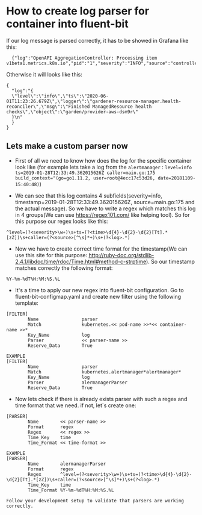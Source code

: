 # How to create log parser for container into fluent-bit

If our log message is parsed correctly, it has to be showed in Grafana like this:

```jsonc
  {"log":"OpenAPI AggregationController: Processing item v1beta1.metrics.k8s.io","pid":"1","severity":"INFO","source":"controller.go:107"}
```

Otherwise it will looks like this:

```jsonc
{
  "log":"{
  \"level\":\"info\",\"ts\":\"2020-06-01T11:23:26.679Z\",\"logger\":\"gardener-resource-manager.health-reconciler\",\"msg\":\"Finished ManagedResource health checks\",\"object\":\"garden/provider-aws-dsm9r\"
  }\n"
  }
}
```

## Lets make a custom parser now

- First of all we need to know how does the log for the specific container look like (for example lets take a log from the `alertmanager` :
`level=info ts=2019-01-28T12:33:49.362015626Z caller=main.go:175 build_context="(go=go1.11.2, user=root@4ecc17c53d26, date=20181109-15:40:48)`)

- We can see that this log contains 4 subfields(severity=info, timestamp=2019-01-28T12:33:49.362015626Z, source=main.go:175 and the actual message).
So we have to write a regex which matches this log in 4 groups(We can use https://regex101.com/ like helping tool). So for this purpose our regex
looks like this:

```text
^level=(?<severity>\w+)\s+ts=(?<time>\d{4}-\d{2}-\d{2}[Tt].*[zZ])\s+caller=(?<source>[^\s]*+)\s+(?<log>.*)
```

- Now we have to create correct time format for the timestamp(We can use this site for this purpose: http://ruby-doc.org/stdlib-2.4.1/libdoc/time/rdoc/Time.html#method-c-strptime).
So our timestamp matches correctly the following format:

```text
%Y-%m-%dT%H:%M:%S.%L
```

- It's a time to apply our new regex into fluent-bit configuration. Go to fluent-bit-configmap.yaml and create new filter using the following template:

```text
[FILTER]
        Name                parser
        Match               kubernetes.<< pod-name >>*<< container-name >>*
        Key_Name            log
        Parser              << parser-name >>
        Reserve_Data        True
```

```text
EXAMPLE
[FILTER]
        Name                parser
        Match               kubernetes.alertmanager*alertmanager*
        Key_Name            log
        Parser              alermanagerParser
        Reserve_Data        True
```

- Now lets check if there is already exists parser with such a regex and time format that we need. if not, let`s create one:

```text
[PARSER]
        Name        << parser-name >>
        Format      regex
        Regex       << regex >>
        Time_Key    time
        Time_Format << time-format >>
```

```text
EXAMPLE
[PARSER]
        Name        alermanagerParser
        Format      regex
        Regex       ^level=(?<severity>\w+)\s+ts=(?<time>\d{4}-\d{2}-\d{2}[Tt].*[zZ])\s+caller=(?<source>[^\s]*+)\s+(?<log>.*)
        Time_Key    time
        Time_Format %Y-%m-%dT%H:%M:%S.%L
```

```text
Follow your development setup to validate that parsers are working correctly.
```
